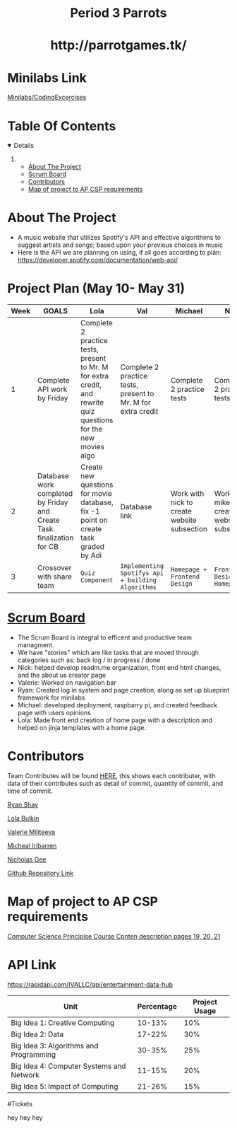  <!-- PROJECT LOGO -->
<h1 align="center">Period 3 Parrots</h1>
<h1 align="center">http://parrotgames.tk/</h1>

# Minilabs Link
[Minilabs/CodingExcercises](https://github.com/ryanshay18/P3-Parrots/tree/main/codingexercises)


<!-- TABLE OF CONTENTS -->
# Table Of Contents
<details open="open">
  <ol>
    <li>
      <ul>
          <li><a href="#about-the-project">About The Project</a></li> 
          <li><a href="#scrum-board">Scrum Board</a></li>
          <li><a href="#contributors">Contributors</a></li>
          <li><a href="#map-of-project-to-ap-csp-requirements">Map of project to AP CSP requirements</a></li>
      <ul>
    </li>
  </ol>
  </ol>
</details>



# About The Project
 -  A music website that utilizes Spotify's API and effective algorithims to suggest artists and songs; based upon your previous choices in music 
 -  Here is the API we are planning on using, if all goes according to plan: https://developer.spotify.com/documentation/web-api/

# Project Plan (May 10- May 31)
| Week | GOALS | Lola | Val | Michael | Nick | Ryan |
| ------------- | ------------- | ----------- | ----------- | ----------- | ----------- | ----------- |
|  1| Complete API work by Friday | Complete 2 practice tests, present to Mr. M for extra credit, and rewrite quiz questions for the new movies algo | Complete 2 practice tests, present to Mr. M for extra credit | Complete 2 practice tests | Complete 2 practice tests | Complete 2 practice tests, present to Mr. M for extra credit |
|  2| Database work completed by Friday and Create Task finalization for CB | Create new questions for movie database, fix -1 point on create task graded by Adi | Database link | Work with nick to create website subsection | Work with mike to create website subsection | Database link with Val |
|  3| Crossover with share team | ``` Quiz Component ```| ```Implementing Spotifys Api + building Algorithms ``` | ``` Homepage + Frontend Design ``` | ``` Frontend Design + Homepage ``` | ``` Api Work + Algorithms ``` |

# [Scrum Board](https://github.com/MaxVukovich/P2Lions/projects/1?fullscreen=true)
 - The Scrum Board is integral to efficent and productive team managment. 
 - We have "stories" which are like tasks that are moved through categories such as: back log / in progress / done
 - Nick: helped develop readm.me organization, front end html changes, and the about us creator page
 - Valerie: Worked on navigation bar 
 - Ryan: Created log in system and page creation, along as set up blueprint framework for minilabs
 - Michael: developed deployment, raspbarry pi, and created feedback page with users opinions
 - Lola: Made front end creation of home page with a description and helped on jinja templates with a home page. 
# Contributors
Team Contributes will be found [HERE](https://github.com/ryanshay18/P3Parrots/graphs/contributors), this shows each contributer, with data of their contributes such as detail of commit, quantity of commit, and time of commit.

[Ryan Shay](https://github.com/ryanshay18)

[Lola Bulkin](https://github.com/lolabulkin)

[Valerie Militeeva](https://github.com/valeriemiliteeva)

[Micheal Iribarren](https://github.com/MICHEALIRIBARREN)

[Nicholas Gee](https://github.com/1855495)

[Github Repository Link](https://github.com/ryanshay18/P3Parrots)

# Map of project to AP CSP requirements
[Computer Science Principlse Course Cpnten description pages 19, 20, 21](https://apcentral.collegeboard.org/pdf/ap-computer-science-principles-course-and-exam-description.pdf?course=ap-computer-science-principles)

# API Link
https://rapidapi.com/IVALLC/api/entertainment-data-hub


| Unit | Percentage | Project Usage |
| ------------- | ----------- | ----------- |
|  Big Idea 1: Creative Computing | 10-13% | 10% |
|  Big Idea 2: Data | 17-22% | 30% |
|  Big Idea 3: Algorithms and Programming | 30-35% | 25% |
|  Big Idea 4: Computer Systems and Network | 11-15% | 20% |
|  Big Idea 5: Impact of Computing | 21-26% | 15% |

#Tickets
<!-- # Previous Assignments -->
<!-- Can add previous stuff you did here -->

hey hey hey
